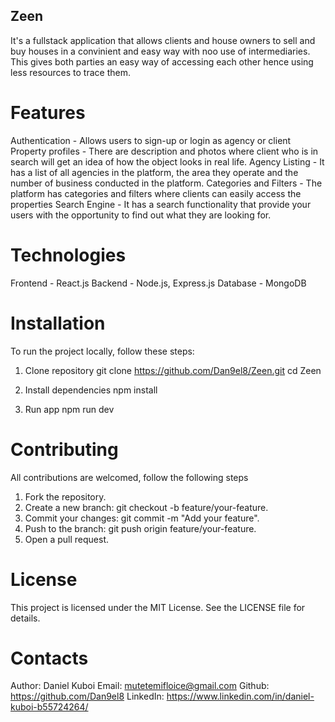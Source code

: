## Zeen
It's a fullstack application that allows clients and house owners to sell and buy houses in a convinient and easy way with noo use of intermediaries. This gives both parties an easy way of accessing each other hence using less resources to trace them.

# Features
Authentication - Allows users to sign-up or login as agency or client
Property profiles - There are description and photos where client who is in search will get an idea of how the object looks in real life.
Agency Listing - It has a list of all agencies in the platform, the area they operate and the number of business conducted in the platform.
Categories and Filters - The platform has categories and filters where clients can easily access the properties 
Search Engine - It has a search functionality that provide your users with the opportunity to find out what they are looking for.  

# Technologies
Frontend - React.js
Backend - Node.js, Express.js
Database - MongoDB

# Installation
To run the project locally, follow these steps:
1. Clone repository
git clone https://github.com/Dan9el8/Zeen.git
cd Zeen

2. Install dependencies
npm install

3. Run app
npm run dev

# Contributing
All contributions are welcomed, follow the following steps
1. Fork the repository.
2. Create a new branch: git checkout -b feature/your-feature.
3. Commit your changes: git commit -m "Add your feature".
4. Push to the branch: git push origin feature/your-feature.
5. Open a pull request.

# License
This project is licensed under the MIT License. See the LICENSE file for details.

# Contacts
Author: Daniel Kuboi
Email: mutetemifloice@gmail.com
Github: https://github.com/Dan9el8
LinkedIn: https://www.linkedin.com/in/daniel-kuboi-b55724264/

